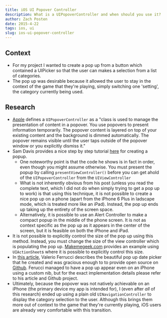 ```yaml
---
title: iOS UI Popover Controller
description: What is a UIPopoverController and when should you use it?
author: Zach Posten
date: 2015-4-22
tags: ios, ui
slug: ios-ui-popover-controller
---
```


## Context

- For my project I wanted to create a pop up from a button which contained a UIPicker so that the user can makes a selection from a list of categories.
- The pop up was desirable because it allowed the user to stay in the context of the game that they're playing, simply switching one 'setting', the category currently being used.

## Research

- [Apple](https://developer.apple.com/library/ios/documentation/UIKit/Reference/UIPopoverController_class/index.html) defines a `UIPopoverController` as a "class is used to manage the presentation of content in a popover. You use popovers to present information temporarily. The popover content is layered on top of your existing content and the background is dimmed automatically. The popover remains visible until the user taps outside of the popover window or you explicitly dismiss it."
- Sam Davis provides a nice step by step tutorial [here](https://www.shinobicontrols.com/blog/posts/2014/08/26/ios8-day-by-day-day-21-alerts-and-popovers) for creating a popup.
  - One noteworthy point is that the code he shows is in fact in order, even though you might assume otherwise. You must present the popup by calling `presentViewController()` before you can get ahold of the `UIPopoverController` from the `UIViewController`
  - What is not inherently obvious from his post (unless you read the complete text, which I did not do when simply trying to get a pop up to work) is that using this technique, it is not possible to create a nice pop up on a phone (apart from the iPhone 6 Plus in ladscape mode, which is treated more like an iPad). Instead, the pop up ends up taking up the entirety of the screen space.
  - Alternatively, it is possible to use an Alert Controller to make a compact popup in the middle of the phone screen. It is not as context specific as the pop up as it appears in the center of the screen, but it is feasible on both the iPhone and iPad.
- It is not possible to explicitly control the size of the pop up using this method. Instead, you must change the size of the view controller which is populating the pop up. [Makemegeek.com](http://www.makemegeek.com/uipopovercontroller-example-ios/) provides an example using `UIActionSheet`s where it is possible to explicitly control this size.
- In [this article](http://coding.tabasoft.it/ios/a-simple-ios8-popdatepicker/), Valerio Ferrucci describes the beautiful pop up date picker that he created and was gracious enough to to provide open source on [Github](https://github.com/valfer/PopDatePickerApp). Ferucci managed to have a pop up appear even on an iPhone using a custom nib, but for the exact implementation details please refer to his article and Github project.
- Ultimately, because the popover was not natively achievable on an iPhone (the primary device my app is intended for), I (even after _all_ of this research) ended up using a plain old `UINavigationController` to display the category selection to the user. Although this brings them more out of context to the game that they're currently playing, iOS users are already very comfortable with this transition.
